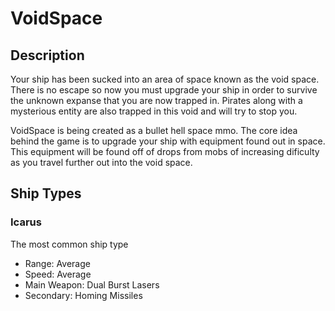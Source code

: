 VoidSpace
=========

Description
-----------

Your ship has been sucked into an area of space known as the void space. There is no escape so now you must upgrade your ship in order to survive the unknown expanse that you are now trapped in. Pirates along with a mysterious entity are also trapped in this void and will try to stop you.

VoidSpace is being created as a bullet hell space mmo. The core idea behind the game is to upgrade your ship with equipment found out in space. This equipment will be found off of drops from mobs of increasing dificulty as you travel further out into the void space.


Ship Types
----------

### Icarus

The most common ship type
* Range: Average
* Speed: Average
* Main Weapon: Dual Burst Lasers
* Secondary: Homing Missiles
